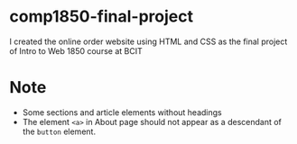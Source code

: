 # comp1850-final-project
I created the online order website using HTML and CSS as the final project of Intro to Web 1850 course at BCIT

# Note
- Some sections and article elements without headings
- The element `<a>` in About page should not appear as a descendant of the `button` element.
